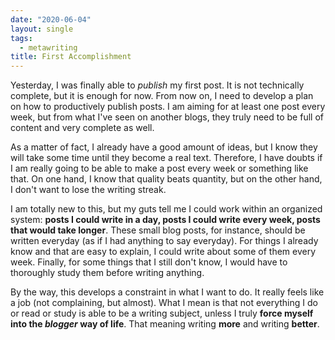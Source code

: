 ```yaml
---
date: "2020-06-04"
layout: single
tags:
  - metawriting
title: First Accomplishment
---
```


Yesterday, I was finally able to _publish_ my first post. It is not technically complete, but it is enough for now. From now on, I need to develop a plan on how to productively publish posts. I am aiming for at least one post every week, but from what I've seen on another blogs, they truly need to be full of content and very complete as well.

As a matter of fact, I already have a good amount of ideas, but I know they will take some time until they become a real text. Therefore, I have doubts if I am really going to be able to make a post every week or something like that. On one hand, I know that quality beats quantity, but on the other hand, I don't want to lose the writing streak.

I am totally new to this, but my guts tell me I could work within an organized system: **posts I could write in a day, posts I could write every week, posts that would take longer**. These small blog posts, for instance, should be written everyday (as if I had anything to say everyday). For things I already know and that are easy to explain, I could write about some of them every week. Finally, for some things that I still don't know, I would have to thoroughly study them before writing anything.

By the way, this develops a constraint in what I want to do. It really feels like a job (not complaining, but almost). What I mean is that not everything I do or read or study is able to be a writing subject, unless I truly **force myself into the _blogger_ way of life**. That meaning writing **more** and writing **better**.

